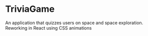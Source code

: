 # TriviaGame

An application that quizzes users on space and space exploration. Reworking in React using CSS animations
